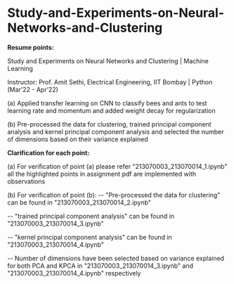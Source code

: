 # Study-and-Experiments-on-Neural-Networks-and-Clustering

**Resume points:**

 Study and Experiments on Neural Networks and Clustering | Machine Learning

Instructor: Prof. Amit Sethi, Electrical Engineering, IIT Bombay | Python (Mar’22 - Apr’22)

(a) Applied transfer learning on CNN to classify bees and ants to test learning rate and momentum and
added weight decay for regularization

(b) Pre-processed the data for clustering, trained principal component analysis and kernel principal
component analysis and selected the number of dimensions based on their variance explained

**Clarification for each point:**

(a) For verification of point (a) please refer "213070003_213070014_1.ipynb" all the highlighted points in assignment pdf are implemented with observations

(b) For verification of point (b):
  -- "Pre-processed the data for clustering" can be found in "213070003_213070014_2.ipynb"
  
  -- "trained principal component analysis" can be found in "213070003_213070014_3.ipynb"
  
  -- "kernel principal component analysis" can be found in "213070003_213070014_4.ipynb"
  
  -- Number of dimensions have been selected based on variance explained for both PCA and KPCA in "213070003_213070014_3.ipynb" and "213070003_213070014_4.ipynb" 
     respectively
